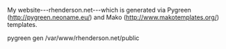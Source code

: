 My website---rhenderson.net---which is generated via Pygreen (http://pygreen.neoname.eu/) and Mako (http://www.makotemplates.org/) templates.

pygreen gen /var/www/rhenderson.net/public
